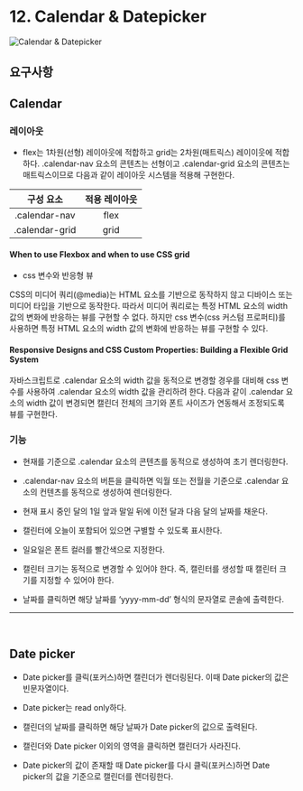 # 12. Calendar & Datepicker

![Calendar & Datepicker](https://poiemaweb.com/assets/fs-images/exercise/date-picker.gif)

## 요구사항

## Calendar

### 레이아웃

- flex는 1차원(선형) 레이아웃에 적합하고 grid는 2차원(매트릭스) 레이이웃에 적합하다. .calendar-nav 요소의 콘텐츠는 선형이고 .calendar-grid 요소의 콘텐츠는 매트릭스이므로 다음과 같이 레이아웃 시스템을 적용해 구현한다.

| 구성 요소 |	적용 레이아웃 |
|:--:|:--:|
| .calendar-nav |	flex |
| .calendar-grid | grid |

#### When to use Flexbox and when to use CSS grid

- css 변수와 반응형 뷰

CSS의 미디어 쿼리(@media)는 HTML 요소를 기반으로 동작하지 않고 디바이스 또는 미디어 타입을 기반으로 동작한다. 따라서 미디어 쿼리로는 특정 HTML 요소의 width 값의 변화에 반응하는 뷰를 구현할 수 없다. 하지만 css 변수(css 커스텀 프로퍼티)를 사용하면 특정 HTML 요소의 width 값의 변화에 반응하는 뷰를 구현할 수 있다.

#### Responsive Designs and CSS Custom Properties: Building a Flexible Grid System

자바스크립트로 .calendar 요소의 width 값을 동적으로 변경할 경우를 대비해 css 변수를 사용하여 .calendar 요소의 width 값을 관리하려 한다. 다음과 같이 .calendar 요소의 width 값이 변경되면 캘린더 전체의 크기와 폰트 사이즈가 연동해서 조정되도록 뷰를 구현한다.

### 기능

- 현재를 기준으로 .calendar 요소의 콘텐츠를 동적으로 생성하여 초기 렌더링한다.
  
- .calendar-nav 요소의 버튼을 클릭하면 익월 또는 전월을 기준으로 .calendar 요소의 컨텐츠를 동적으로 생성하여 렌더링한다.

- 현재 표시 중인 달의 1일 앞과 말일 뒤에 이전 달과 다음 달의 날짜를 채운다.

- 캘린터에 오늘이 포함되어 있으면 구별할 수 있도록 표시한다.

- 일요일은 폰트 컬러를 빨간색으로 지정한다.

- 캘린터 크기는 동적으로 변경할 수 있어야 한다. 즉, 캘린터를 생성할 때 캘린터 크기를 지정할 수 있어야 한다.

- 날짜를 클릭하면 해당 날짜를 ‘yyyy-mm-dd’ 형식의 문자열로 콘솔에 출력한다.

---

<br>

## Date picker

- Date picker를 클릭(포커스)하면 캘린더가 렌더링된다. 이때 Date picker의 값은 빈문자열이다.

- Date picker는 read only하다.

- 캘린더의 날짜를 클릭하면 해당 날짜가 Date picker의 값으로 출력된다.

- 캘린더와 Date picker 이외의 영역을 클릭하면 캘린더가 사라진다.

- Date picker의 값이 존재할 때 Date picker를 다시 클릭(포커스)하면 
Date picker의 값을 기준으로 캘린더를 렌더링한다.
